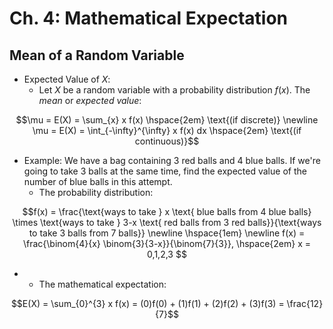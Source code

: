 # Ch. 4: Mathematical Expectation

## Mean of a Random Variable

- Expected Value of $X$:
  - Let $X$ be a random variable with a probability distribution $f(x)$. The *mean* or *expected value*:

```math
\mu = E(X) = \sum_{x} x f(x) \hspace{2em} \text{(if discrete)} \newline
\mu = E(X) = \int_{-\infty}^{\infty} x f(x)  dx \hspace{2em} \text{(if continuous)}
```

  - Example: We have a bag containing 3 red balls and 4 blue balls. If we're going to take 3 balls at the same time, find the expected value of the number of blue balls in this attempt.
    - The probability distribution:

```math
f(x) = \frac{\text{ways to take } x \text{ blue balls from 4 blue balls} \times \text{ways to take } 3-x \text{ red balls from 3 red balls}}{\text{ways to take 3 balls from 7 balls}}
\newline \hspace{1em} \newline
f(x) = \frac{\binom{4}{x} \binom{3}{3-x}}{\binom{7}{3}}, \hspace{2em} x = 0,1,2,3 
```

- - The mathematical expectation:

```math
E(X) = \sum_{0}^{3} x f(x) = (0)f(0) + (1)f(1) + (2)f(2) + (3)f(3) = \frac{12}{7}
``` 
